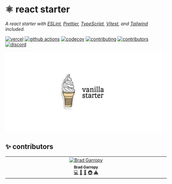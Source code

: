 # ⚛️ react starter

_A react starter with [ESLint][eslint], [Prettier][prettier], [TypeScript][typescript], [Vitest][vitest], and [Tailwind][tailwind] included._

[![vercel][vercel-badge]][vercel]
[![github actions][github-actions-badge]][github-actions]
[![codecov][codecov-badge]][codecov]
[![contributing][contributing-badge]][contributing]
[![contributors][contributors-badge]][contributors]
[![discord][discord-badge]][discord]

<p align="center">
    <a href="https://react-starter-bradgarropy.vercel.app">
        <img alt="remix starter" src="./public/github.png" width="800">
    </a>
</p>

## ✨ contributors

<!-- ALL-CONTRIBUTORS-LIST:START - Do not remove or modify this section -->
<!-- prettier-ignore-start -->
<!-- markdownlint-disable -->
<table>
  <tbody>
    <tr>
      <td align="center" valign="top" width="14.28%"><a href="https://bradgarropy.com"><img src="https://avatars.githubusercontent.com/u/11336745?v=4?s=100" width="100px;" alt="Brad Garropy"/><br /><sub><b>Brad Garropy</b></sub></a><br /><a href="https://github.com/bradgarropy/react-starter/commits?author=bradgarropy" title="Code">💻</a> <a href="#design-bradgarropy" title="Design">🎨</a> <a href="https://github.com/bradgarropy/react-starter/commits?author=bradgarropy" title="Documentation">📖</a> <a href="#infra-bradgarropy" title="Infrastructure (Hosting, Build-Tools, etc)">🚇</a> <a href="https://github.com/bradgarropy/react-starter/commits?author=bradgarropy" title="Tests">⚠️</a></td>
    </tr>
  </tbody>
</table>

<!-- markdownlint-restore -->
<!-- prettier-ignore-end -->

<!-- ALL-CONTRIBUTORS-LIST:END -->

[vercel]: https://vercel.com/bradgarropy/react-starter
[vercel-badge]: https://img.shields.io/github/deployments/bradgarropy/react-starter/production?label=vercel&style=flat-square
[github-actions]: https://github.com/bradgarropy/react-starter/actions
[github-actions-badge]: https://img.shields.io/github/workflow/status/bradgarropy/react-starter/%F0%9F%A7%AA%20test?style=flat-square
[codecov]: https://app.codecov.io/gh/bradgarropy/react-starter
[codecov-badge]: https://img.shields.io/codecov/c/github/bradgarropy/react-starter?style=flat-square
[contributing]: https://github.com/bradgarropy/react-starter/blob/main/contributing.md
[contributing-badge]: https://img.shields.io/badge/PRs-welcome-success?style=flat-square
[contributors]: #-Contributors
[contributors-badge]: https://img.shields.io/github/all-contributors/bradgarropy/react-starter?style=flat-square
[discord]: https://bradgarropy.com/discord
[discord-badge]: https://img.shields.io/discord/748196643140010015?style=flat-square
[eslint]: https://eslint.org
[prettier]: https://prettier.io
[typescript]: https://typescriptlang.org
[vitest]: https://vitest.dev
[tailwind]: https://tailwindcss.com
[remix]: https://remix.run
